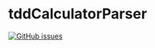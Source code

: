 # tddCalculatorParser
[![GitHub issues](https://img.shields.io/github/issues/NoPasaran0218/tddCalculatorParser.svg)](https://github.com/NoPasaran0218/tddCalculatorParser/issues)
